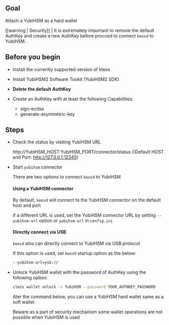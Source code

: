 ## Goal

Attach a YubiHSM as a hard wallet

[[warning | Security]]
| It is extremately important to remove the default AuthKey and create a new AuthKey before procced to connect `keosd` to YubiHSM.

## Before you begin

* Install the currently supported version of kleos

* Install YubiHSM2 Software Tookit (YubiHSM2 SDK)

* **Delete the default AuthKey**

* Create an AuthKey with at least the following Capabilities:

   * sign-ecdsa
   * generate-asymmetric-key

## Steps

* Check the status by visiting YubiHSM URL

   http://YubiHSM_HOST:YubiHSM_PORT/connector/status ((Default HOST and Port: http://127.0.0.1:12345)

* Start `yubihsm` connector

   There are two options to connect `keosd` to YubiHSM

   #### Using a YubiHSM connector

   By default, `keosd` will connect to the YubiHSM connector on the default host and port

   if a different URL is used, set the YubiHSM connector URL by setting `--yubihsm-url` option or `yubihsm-url` in `config.ini`

   #### Directly connect via USB

   `keosd` also can directly connect to YubiHSM via USB protocol

   If this option is used, set `keosd` startup option as the below:

   ```bash
   --yubihsm-url=ysb://
   ```

* Unlock YubiHSM wallet with the password of AuthKey using the following option:

   ```bash
   cleos wallet unlock -n YubiHSM --password YOUR_AUTHKEY_PASSWORD
   ```

   Ater the command below, you can use a YubiHSM hard wallet same as a soft wallet
   
   Beware as a part of security mechanism some wallet operations are not possible when YubiHSM is used
